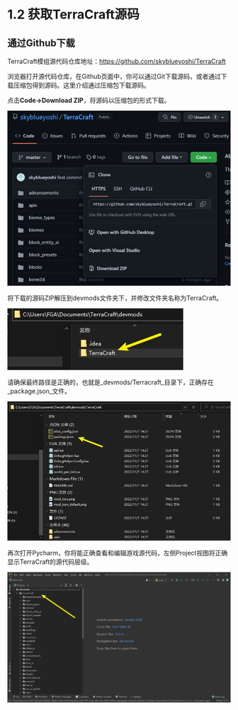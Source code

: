 # 1.2 获取TerraCraft源码

## 通过Github下载
TerraCraft模组源代码仓库地址：https://github.com/skyblueyoshi/TerraCraft

浏览器打开源代码仓库，在Github页面中，你可以通过Git下载源码，或者通过下载压缩包得到源码。这里介绍通过压缩包下载源码。

点击**Code->Download ZIP**，将源码以压缩包的形式下载。

![](assets/8.png)

将下载的源码ZIP解压到devmods文件夹下，并修改文件夹名称为TerraCraft。

![](assets/9.png)

请确保最终路径是正确的，也就是_devmods/Terracraft_目录下，正确存在_package.json_文件。

![](assets/10.png)

再次打开Pycharm，你将能正确查看和编辑游戏源代码，左侧Project视图将正确显示TerraCraft的源代码层级。

![](assets/11.png)
